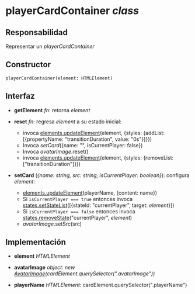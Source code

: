 # playerCardContainer _class_

## Responsabilidad

Representar un _playerCardContainer_

## Constructor

```
playerCardContainer(element: HTMLElement)
```

## Interfaz

-   **getElement** _fn_: retorna _element_

-   **reset** _fn_: regresa _element_ a su estado inicial:

    -   invoca [elements.updateElement](./elements.md#interfaz)(element, {styles: {addList: [{propertyName: "transitionDuration", value: "0s"}]}})
    -   Invoca _setCard_({name: "", isCurrentPlayer: false})
    -   Invoca _avatarImage_.reset()
    -   invoca [elements.updateElement](./elements.md#interfaz)(element, {styles: {removeList: ["transitionDuration"]}})

-   **setCard** (_{name: string, src: string, isCurrentPlayer: boolean}_): configura _element_:

    -   [elements.updateElement](./elements.md)(playerName, {content: name})
    -   Si `isCurrentPlayer === true` entonces invoca [states.setStateList](./states.md#interfaz)([{stateId: "currentPlayer", target: _element_}])
    -   Si `isCurrentPlayer === false` entonces invoca [states.removeState](./states.md#interfaz)("currentPlayer", _element_)
    -   _avatarImage_.setSrc(src)

## Implementación

-   **element** _HTMLElement_

-   **avatarImage** _object_: _new [AvatarImage](./AvatarImage.md)(cardElement.querySelector(".avatarImage"))_

-   **playerName** _HTMLElement_: cardElement.querySelector(".playerName")
